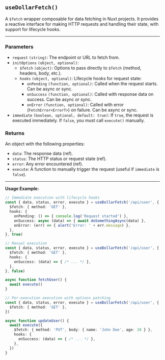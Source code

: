 ## `useDollarFetch()`

A `$fetch` wrapper composable for data fetching in Nuxt projects. It provides a reactive interface for making HTTP requests and handling their state, with support for lifecycle hooks.

---

### Parameters
- `request` `(string)`: The endpoint or URL to fetch from.
- `initOptions` `(object, optional)`:
  - `$fetch` `(object)`: Options to pass directly to `$fetch` (method, headers, body, etc.).
  - `hooks` `(object, optional)`: Lifecycle hooks for request state:
    - `onPending` `(function, optional)`: Called when the request starts. Can be async or sync.
    - `onSuccess` `(function, optional)`: Called with response data on success. Can be async or sync.
    - `onError` `(function, optional)`: Called with error (`FetchError<ErrorT>`) on failure. Can be async or sync.
- `immediate` `(boolean, optional, default: true)`: If `true`, the request is executed immediately. If `false`, you must call `execute()` manually.

### Returns
An object with the following properties:
- `data`: The response data (ref).
- `status`: The HTTP status or request state (ref).
- `error`: Any error encountered (ref).
- `execute`: A function to manually trigger the request (useful if `immediate` is `false`).

---

**Usage Example:**

```ts
// Immediate execution with lifecycle hooks
const { data, status, error, execute } = useDollarFetch('/api/user', {
  $fetch: { method: 'GET' },
  hooks: {
    onPending: () => { console.log('Request started') },
    onSuccess: async (data) => { await doSomethingAsync(data) },
    onError: (err) => { alert('Error: ' + err.message) },
  },
}, true)

// Manual execution
const { data, status, error, execute } = useDollarFetch('/api/user', {
  $fetch: { method: 'GET' },
  hooks: {
    onSuccess: (data) => { /* ... */ },
  },
}, false)

async function fetchUser() {
  await execute()
}

// Per-execution execution with options patching
const { data, status, error, execute } = useDollarFetch('/api/user', {
  $fetch: { method: 'GET' },
})

async function updateUser() {
  await execute({
    $fetch: { method: 'PUT', body: { name: 'John Doe', age: 20 } },
    hooks: {
      onSuccess: (data) => { /* ... */ },
    },
  })
}
```


